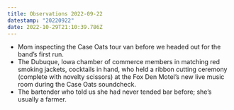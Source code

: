 ```yaml
---
title: Observations 2022-09-22
datestamp: "20220922"
date: 2022-10-29T21:10:39.786Z
---
```

- Mom inspecting the Case Oats tour van before we headed out for the band’s first run.
- The Dubuque, Iowa chamber of commerce members in matching red smoking jackets, cocktails in hand, who held a ribbon cutting ceremony (complete with novelty scissors) at the Fox Den Motel’s new live music room during the Case Oats soundcheck.
- The bartender who told us she had never tended bar before; she’s usually a farmer.